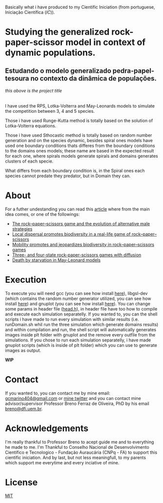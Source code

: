 
Basically what i have produced to my Cientific Iniciation (from portuguese, Iniciação Científica (_IC_)).

# Studying the generalized rock-paper-scissor model in context of dynamic populations.
## Estudando o modelo generalizado pedra-papel-tesoura no contexto da dinâmica de populações.

###### this above is the project title

I have used the RPS, Lotka-Volterra and May-Leonards models to simulate the competition between 3, 4 and 5 species.

Those i have used Runge-Kutta method is totally based on the solution of Lotka-Volterra equations.

Those i have used Sthocastic method is totally based on random number generation and on the species dynamic, besides spiral ones models have used one boundary conditions thats 
differes from the boundary conditions to the domains ones models; these name are based in the expected result for each one, where spirals models generate spirals and domains 
generates clusters of each specie.

What differs from each boundary condition is, in the Spiral ones each species cannot predate they predator, but in Domain they can.

# About

For a futher undestanding you can read this [article](https://journals.aps.org/pre/abstract/10.1103/PhysRevE.86.036112) where from the main idea comes, or one of 
the followings:

- [The rock–paper–scissors game and the evolution of alternative male strategies](https://www.nature.com/articles/380240a0)
- [Local dispersal promotes biodiversity in a real-life game of rock–paper–scissors](https://www.nature.com/articles/nature00823)
- [Mobility promotes and jeopardizes biodiversity in rock–paper–scissors games](https://www.nature.com/articles/nature06095)
- [Three- and four-state rock-paper-scissors games with diffusion](https://journals.aps.org/pre/abstract/10.1103/PhysRevE.78.031906)
- [Death by starvation in May-Leonard models](https://iopscience.iop.org/article/10.1209/0295-5075/126/68002)

# Execution

To execute you will need gcc (you can see how install [here](https://gcc.gnu.org/install/)), libgsl-dev (which contains the random number generator utilized, you can see how 
install [here](https://www.gnu.org/software/gsl/#downloading)) and gnuplot (you can see how install [here](http://www.gnuplot.info/download.html)). You can change some params in 
header file ([head.h](https://github.com/Gabriel-Marino/marino-ic21-rps/blob/main/head.h)), in header file have too how to compile and execute each simulation separatelly. If 
you wanted to, you can the shell scripts i have made to run every simulation with similar results (i.e. runDomain.sh whil run the three simulation which generate domains 
results) and within compilation and run, the shell script will automatically generates images inside plt folder with gnuplot and the remove every outfile from the simulations. 
If you chose to run each simulation separatelly, i have made gnuplot scripts (which is inside of plt folder) which you can use to generate images as output.

**WIP**

# Contact

If you wanted to, you can contact me by mine email: gcmarino404@gmail.com or [mine twitter](https://twitter.com/gmarinohimself) and you can contact mine advisor/supervisor Professor Breno Ferraz de Oliveira, PhD by his email breno@dfi.uem.br.

# Acknowledgements

I'm really thankful to Professor Breno to acept guide me and to everything he made to me. I'm Thankful to Conselho Nacional de Desenvolvimento Científico e Tecnologico - Fundação Auraucária (CNPq - FA) to support this cientific iniciation. And by last, but not less meaningfull, to my parents which support me everytime and every inciative of mine.

# License

[MIT](https://github.com/Gabriel-Marino/marino-ic21-rps/blob/28ef34b012f86e58ae73f0dba14dfba4eb5aa464/LICENSE)
